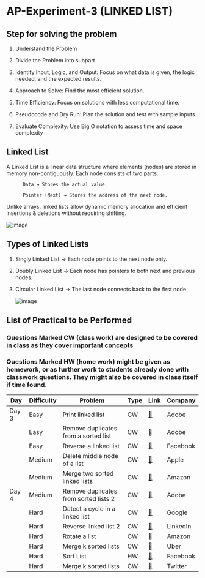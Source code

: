 # AP-Experiment-3 (LINKED LIST)

## Step for solving the problem

1. Understand the Problem 

2. Divide the Problem into subpart 

3. Identify Input, Logic, and Output: Focus on what data is given, the logic needed, and the expected results. 

4. Approach to Solve: Find the most efficient solution. 

5. Time Efficiency: Focus on solutions with less computational time. 

6. Pseudocode and Dry Run: Plan the solution and test with sample inputs. 

7. Evaluate Complexity: Use Big O notation to assess time and space complexity

## Linked List 
A Linked List is a linear data structure where elements (nodes) are stored in memory non-contiguously. Each node consists of two parts: 

          Data → Stores the actual value. 

          Pointer (Next) → Stores the address of the next node. 

Unlike arrays, linked lists allow dynamic memory allocation and efficient insertions & deletions without requiring shifting. 

![image](https://github.com/user-attachments/assets/d24f309b-4342-426c-9790-bf001c9373e0)

## Types of Linked Lists 

1. Singly Linked List → Each node points to the next node only. 

2. Doubly Linked List → Each node has pointers to both next and previous nodes. 

3. Circular Linked List → The last node connects back to the first node.
   
   ![image](https://github.com/user-attachments/assets/f82337f5-b1f9-453d-aeda-74ba29ba94c4)

## List of Practical to be Performed

### Questions Marked CW (class work) are designed to be covered in class as they cover important concepts						
### Questions Marked HW (home work) might be given as homework, or as further work to students already done with classwork questions. They might also be covered in class itself if time found.	

| Day   | Difficulty | Problem                              | Type | Link                                                                       | Company  |
|-------|------------|--------------------------------------|------|----------------------------------------------------------------------------|----------|
| Day 3 | Easy       | Print linked list                    | CW   | [🔗](https://www.geeksforgeeks.org/problems/print-linked-list-elements/0)  | Adobe    |
|       | Easy       | Remove duplicates from a sorted list | CW   | [🔗](https://leetcode.com/problems/remove-duplicates-from-sorted-list)     | Adobe    |
|       | Easy       | Reverse a linked list                | CW   | [🔗](https://leetcode.com/problems/reverse-linked-list/)                   | Facebook |
|       | Medium     | Delete middle node of a list         | CW   | [🔗](https://leetcode.com/problems/delete-the-middle-node-of-a-linked-list)| Apple    |
|       | Medium     | Merge two sorted linked lists        | CW   | [🔗](https://leetcode.com/problems/merge-two-sorted-lists)                 | Amazon   |
| Day 4 | Medium     | Remove duplicates from sorted lists 2| CW   | [🔗](https://leetcode.com/problems/remove-duplicates-from-sorted-list-ii)  | Adobe    |
|       | Hard       | Detect a cycle in a linked list      | CW   | [🔗](https://leetcode.com/problems/linked-list-cycle)                      | Google   |
|       | Hard       | Reverse linked list 2                | CW   | [🔗](https://leetcode.com/problems/reverse-linked-list-ii)                 | LinkedIn |
|       | Hard       | Rotate a list                        | CW   | [🔗](https://leetcode.com/problems/rotate-list)                            | Amazon   |
|       | Hard       | Merge k sorted lists                 | CW   | [🔗](https://leetcode.com/problems/merge-k-sorted-lists/)                  | Uber     |
|       | Hard       | Sort List                            | HW   | [🔗](https://leetcode.com/problems/sort-list/description/)                 | Facebook |
|       | Hard       | Merge k sorted lists                 | CW   | [🔗](https://leetcode.com/problems/merge-k-sorted-lists/)                  | Twitter  |

